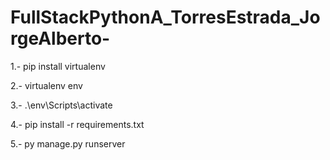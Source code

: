# FullStackPythonA_TorresEstrada_JorgeAlberto-

1.- pip install virtualenv

2.- virtualenv env

3.- .\env\Scripts\activate 

4.- pip install -r requirements.txt

5.- py manage.py runserver
